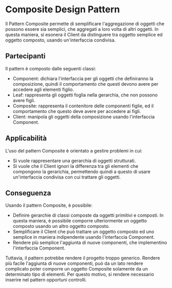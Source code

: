# Composite Design Pattern

Il Pattern Composite permette di semplificare l'aggregazione di oggetti che possono essere sia semplici,
che aggregati a loro volta di altri oggetti. In questa maniera, si esonera il Client da distinguere
tra oggetto semplice ed oggetto composto, usando un'interfaccia condivisa.

## Partecipanti 

Il pattern è composto dalle seguenti classi:
- Component: dichiara l'interfaccia per gli oggetti che definiranno la composizione,
quindi il comportamento che questi devono avere per accedere agli elementi figlio.
- Leaf: rappresenta gli oggetti foglia nella gerarchia, che non possono avere figli.
- Composite: rappresenta il contenitore delle componenti figlie, ed il comportamento che
questo deve avere per accedere ai figli.
- Client: manipola gli oggetti della composizione usando l'interfaccia Component.

## Applicabilità

L'uso del pattern Composite è orientato a gestire problemi in cui:
- Si vuole rappresentare una gerarchia di oggetti strutturati.
- Si vuole che il Client ignori la differenza tra gli elementi che compongono la gerarichia, 
permettendo quindi a questo di usare un'interfaccia condivisa con cui trattare gli oggetti.

## Conseguenza

Usando il pattern Composite, è possibile:
- Definire gerarchie di classi composte da oggetti primitivi e composti. In questa maniera, 
è possibile comporre ulteriormente un oggetto composto usando un altro oggetto composto.
- Semplificare il Client che può trattare un oggetto composto ed uno semplice in maniera
indipendente usando l'interfaccia Component.
- Rendere più semplice l'aggiunta di nuove componenti, che implementino l'interfaccia Component.

Tuttavia, il pattern potrebbe rendere il progetto troppo generico. Rendere più facile
l'aggiunta di nuove componenti, può da un lato rendere complicato poter comporre un oggetto Composite
solamente da un determinato tipo di elementi. Per questo motivo, si rendere necessario
inserire nel pattern opportuni controlli. 